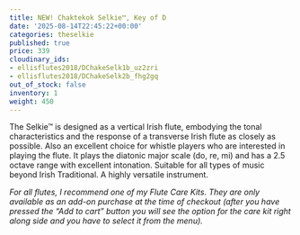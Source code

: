 ```yaml
---
title: NEW! Chaktekok Selkie™, Key of D
date: '2025-08-14T22:45:22+00:00'
categories: theselkie
published: true
price: 339
cloudinary_ids:
- ellisflutes2018/DChakeSelk1b_uz2zri
- ellisflutes2018/DChakeSelk2b_fhg2gq
out_of_stock: false
inventory: 1
weight: 450
---
```


The Selkie™ is designed as a vertical Irish flute, embodying the tonal characteristics and the response of a transverse Irish flute as closely as possible.  Also an excellent choice for whistle players who are interested in playing the flute.   It plays the diatonic major scale (do, re, mi) and has a 2.5 octave range with excellent intonation.  Suitable for all types of music beyond Irish Traditional.  A highly versatile instrument.

*For all flutes, I recommend one of my Flute Care Kits. They are only available as an add-on purchase at the time of checkout (after you have pressed the “Add to cart” button you will see the option for the care kit right along side and you have to select it from the menu).*